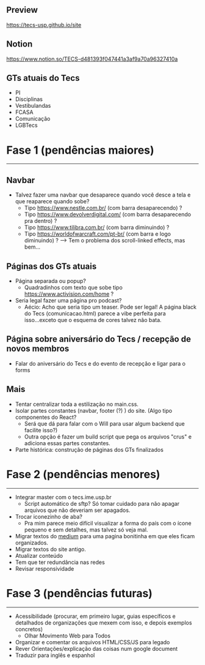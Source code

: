 Preview
------
https://tecs-usp.github.io/site

Notion
------
https://www.notion.so/TECS-d481393f047441a3af9a70a96327410a

GTs atuais do Tecs
------

* PI
* Disciplinas
* Vestibulandas
* FCASA
* Comunicação
* LGBTecs


# Fase 1 (pendências maiores)
--------

 ## Navbar
   * Talvez fazer uma navbar que desaparece quando você desce a tela e que reaparece quando sobe?
     * Tipo https://www.nestle.com.br/ (com barra desaparecendo) ?
     * Tipo https://www.devolverdigital.com/ (com barra desaparecendo pra dentro) ?
     * Tipo https://www.tilibra.com.br/ (com barra diminuindo) ?
     * Tipo https://worldofwarcraft.com/pt-br/ (com barra e logo diminuindo) ?
   --> Tem o problema dos scroll-linked effects, mas bem...


  ## Páginas dos GTs atuais
   * Página separada ou popup?
     * Quadradinhos com texto que sobe tipo https://www.activision.com/home ?
   * Seria legal fazer uma página pro podcast?
     * Aécio: Acho que seria tipo um teaser. Pode ser legal! A página black do Tecs (comunicacao.html) parece a vibe perfeita para isso...exceto que o esquema de cores talvez não bata.
     
  ## Página sobre aniversário do Tecs / recepção de novos membros
  * Falar do aniversário do Tecs e do evento de recepção e ligar para o forms

  ## Mais
  * Tentar centralizar toda a estilização no main.css.
  * Isolar partes constantes (navbar, footer (?) ) do site. (Algo tipo componentes do React? 
    * Será que dá para falar com o Will para usar algum backend que facilite isso?)
    * Outra opção é fazer um build script que pega os arquivos "crus" e adiciona essas partes constantes.
  * Parte histórica: construção de páginas dos GTs finalizados
  

# Fase 2 (pendências menores)
-----
* Integrar master com o tecs.ime.usp.br
  * Script automático de sftp? Só tomar cuidado para não apagar arquivos que não deveriam ser apagados.
* Trocar iconezinho de aba? 
    * Pra mim parece meio difícil visualizar a forma do país com o ícone pequeno e sem detalhes, mas talvez só veja mal.
* Migrar textos do [medium](https://medium.com/@tecs.usp) para uma pagina bonitinha em que eles ficam organizados.
* Migrar textos do site antigo.
* Atualizar conteúdo
* Tem que ter redundância nas redes
* Revisar responsividade


# Fase 3 (pendências futuras)
----
* Acessibilidade (procurar, em primeiro lugar, guias específicos e detalhados de organizações que mexem com isso, e depois exemplos concretos)
  * Olhar Movimento Web para Todos
* Organizar e comentar os arquivos HTML/CSS/JS para legado
* Rever Orientações/explicação das coisas num google document
* Traduzir para inglês e espanhol
